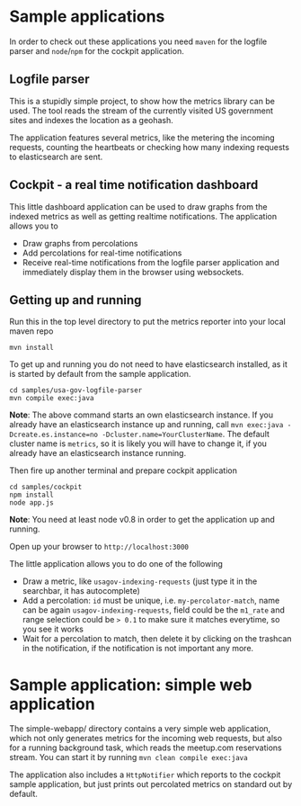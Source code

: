 # Sample applications

In order to check out these applications you need `maven` for the logfile parser and `node`/`npm` for the cockpit application.

## Logfile parser

This is a stupidly simple project, to show how the metrics library can be used.
The tool reads the stream of the currently visited US government sites and indexes the location as a geohash.

The application features several metrics, like the metering the incoming requests, counting the heartbeats or checking how many indexing requests to elasticsearch are sent.

## Cockpit - a real time notification dashboard

This little dashboard application can be used to draw graphs from the indexed metrics as well as getting realtime notifications. The application allows you to

* Draw graphs from percolations
* Add percolations for real-time notifications
* Receive real-time notifications from the logfile parser application and immediately display them in the browser using websockets.

## Getting up and running

Run this in the top level directory to put the metrics reporter into your local maven repo

```
mvn install
```

To get up and running you do not need to have elasticsearch installed, as it is started by default from the sample application.

```
cd samples/usa-gov-logfile-parser
mvn compile exec:java
```

**Note**: The above command starts an own elasticsearch instance.
If you already have an elasticsearch instance up and running, call `mvn exec:java -Dcreate.es.instance=no -Dcluster.name=YourClusterName`. The default cluster name is `metrics`, so it is likely you will have to change it, if you already have an elasticsearch instance running.

Then fire up another terminal and prepare cockpit application

```
cd samples/cockpit
npm install
node app.js
```

**Note**: You need at least node v0.8 in order to get the application up and running.

Open up your browser to `http://localhost:3000`

The little application allows you to do one of the following

* Draw a metric, like `usagov-indexing-requests` (just type it in the searchbar, it has autocomplete)
* Add a percolation: `id` must be unique, i.e. `my-percolator-match`, name can be again `usagov-indexing-requests`, field could be the `m1_rate` and range selection could be `> 0.1` to make sure it matches everytime, so you see it works
* Wait for a percolation to match, then delete it by clicking on the trashcan in the notification, if the notification is not important any more.

# Sample application: simple web application

The simple-webapp/ directory contains a very simple web application, which not only generates metrics for the incoming web requests, but also for a running background task, which reads the meetup.com reservations stream. You can start it by running `mvn clean compile exec:java`

The application also includes a `HttpNotifier` which reports to the cockpit sample application, but just prints out percolated metrics on standard out by default.

